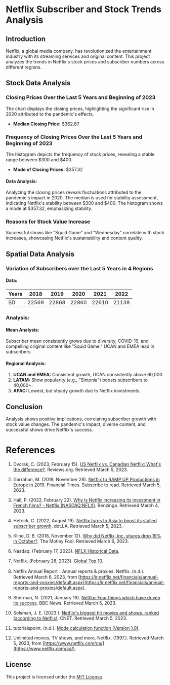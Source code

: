 # Netflix Subscriber and Stock Trends Analysis

## Introduction
Netflix, a global media company, has revolutionized the entertainment industry with its streaming services and original content. This project analyzes the trends in Netflix's stock prices and subscriber numbers across different regions.


## Stock Data Analysis

### Closing Prices Over the Last 5 Years and Beginning of 2023
The chart displays the closing prices, highlighting the significant rise in 2020 attributed to the pandemic's effects.
- **Median Closing Price:** $362.87

### Frequency of Closing Prices Over the Last 5 Years and Beginning of 2023
The histogram depicts the frequency of stock prices, revealing a stable range between $300 and $400.
- **Mode of Closing Prices:** $357.32

#### Data Analysis:
Analyzing the closing prices reveals fluctuations attributed to the pandemic's impact in 2020. The median is used for stability assessment, indicating Netflix's stability between $300 and $400. The histogram shows a mode at $357.32, emphasizing stability.

### Reasons for Stock Value Increase
Successful shows like "Squid Game" and "Wednesday" correlate with stock increases, showcasing Netflix's sustainability and content quality.


## Spatial Data Analysis

### Variation of Subscribers over the Last 5 Years in 4 Regions
#### Data:

| Years | 2018  | 2019  | 2020  | 2021  | 2022  |
|-------|-------|-------|-------|-------|-------|
| SD    | 22569 | 22868 | 22860 | 22610 | 21138 |


### Analysis:

#### Mean Analysis:
Subscriber mean consistently grows due to diversity, COVID-19, and compelling original content like "Squid Game." UCAN and EMEA lead in subscribers.

#### Regional Analysis:
1. **UCAN and EMEA:** Consistent growth, UCAN consistently above 60,000.
2. **LATAM:** Show popularity (e.g., "Sintonia") boosts subscribers to 40,000+.
3. **APAC:** Lowest, but steady growth due to Netflix investments.

## Conclusion

Analysis shows positive implications, correlating subscriber growth with stock value changes. The pandemic's impact, diverse content, and successful shows drive Netflix's success.

# References

1. Dvorak, C. (2023, February 15). [US Netflix vs. Canadian Netflix: What's the difference?](https://www.reviews.org/tv-service/us-netflix-vs-canadian-netflix/). Reviews.org. Retrieved March 5, 2023.

2. Garrahan, M. (2018, November 28). [Netflix to RAMP UP Productions in Europe in 2019](https://www.ft.com/content/924ce2f8-f312-11e8-ae55-df4bf40f9d0d). Financial Times. Subscribe to read. Retrieved March 5, 2023.

3. Hall, P. (2022, February 22). [Why is Netflix increasing its investment in French films? - Netflix (NASDAQ:NFLX)](https://www.benzinga.com/general/entertainment/22/02/25757030/why-is-netflix-increasing-its-investment-in-french-films). Benzinga. Retrieved March 4, 2023.

4. Hetrick, C. (2022, August 19). [Netflix turns to Asia to boost its stalled subscriber growth](https://dot.la/netflix-subscribers-asia-2657577257.html). dot.LA. Retrieved March 5, 2023.

5. Kline, D. B. (2018, November 12). [Why did Netflix, Inc. shares drop 19% in October?](https://www.fool.com/investing/2018/11/11/why-did-netflix-inc-shares-drop-19-in-october.aspx). The Motley Fool. Retrieved March 6, 2023.

6. Nasdaq. (February 17, 2023). [NFLX Historical Data](https://www.nasdaq.com/market-activity/stocks/nflx/historical).

7. Netflix. (February 28, 2023). [Global Top 10](https://top10.netflix.com/tv).

8. Netflix Annual Report：Annual reports & proxies. Netflix. (n.d.). Retrieved March 6, 2023, from [https://ir.netflix.net/financials/annual-reports-and-proxies/default.aspx](https://ir.netflix.net/financials/annual-reports-and-proxies/default.aspx).

9. Sherman, N. (2021, January 19). [Netflix: Four things which have driven its success](https://www.bbc.com/news/business-55723926). BBC News. Retrieved March 5, 2023.

10. Solsman, J. E. (2023.). [Netflix's biggest hit movies and shows, ranked (according to Netflix)](https://www.cnet.com/tech/services-and-software/netflixs-biggest-hit-movies-and-shows-ranked-according-to-netflix/). CNET. Retrieved March 5, 2023.

11. tutorialspoint. (n.d.). [Mode calculation function (Version 1.0)](https://www.tutorialspoint.com/r/r_mean_median_mode.htm).

12. Unlimited movies, TV shows, and more. Netflix. (1997.). Retrieved March 5, 2023, from [https://www.netflix.com/ca/](https://www.netflix.com/ca/).

## License

This project is licensed under the [MIT License](LICENSE).


